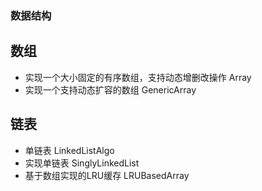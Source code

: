 ### 数据结构

## 数组

- 实现一个大小固定的有序数组，支持动态增删改操作 Array
- 实现一个支持动态扩容的数组 GenericArray

## 链表
- 单链表    LinkedListAlgo
- 实现单链表 SinglyLinkedList
- 基于数组实现的LRU缓存 LRUBasedArray
